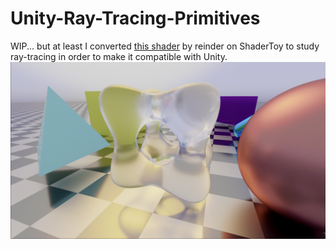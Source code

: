 # Unity-Ray-Tracing-Primitives
WIP... but at least I converted [this shader](https://www.shadertoy.com/view/tl23Rm) by reinder on ShaderToy to study ray-tracing in order to make it compatible with Unity. 
![Screenshot](Screenshot.png)
